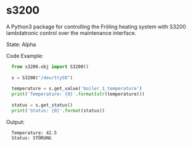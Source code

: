 s3200
=====

A Python3 package for controlling the Fröling heating system with S3200 lambdatronic control over the maintenance interface.

State: Alpha


Code Example:
```python
  from s3200.obj import S3200()
  
  s = S3200("/dev/ttyS0")
  
  temperature = s.get_value('boiler_1_temperature')
  print('Temperature: {0}'.format(str(temperature)))
  
  status = s.get_status()
  print('Status: {0}'.format(status))
```
  
  
Output:
```
  Temperature: 42.5
  Status: STÖRUNG
```

